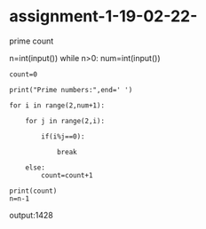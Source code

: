# assignment-1-19-02-22-
prime count

n=int(input())
while n>0:
    num=int(input())

    count=0

    print("Prime numbers:",end=' ')

    for i in range(2,num+1):

        for j in range(2,i):

            if(i%j==0):

                break

        else:
            count=count+1
        
    print(count)
    n=n-1
output:1428
